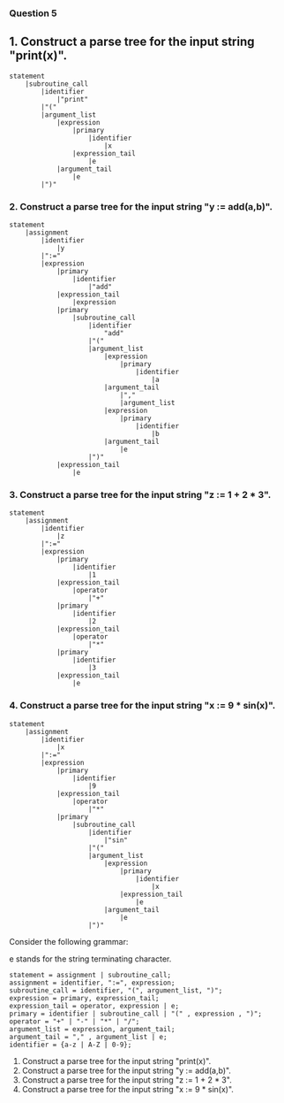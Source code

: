 ### Question 5

## 1. Construct a parse tree for the input string "print(x)".
```
statement
    |subroutine_call
        |identifier
            |"print"
        |"("    
        |argument_list
            |expression
                |primary
                    |identifier
                        |x
                |expression_tail
                    |e
            |argument_tail
                |e
        |")"

```

### 2. Construct a parse tree for the input string "y := add(a,b)".
```
statement
    |assignment
        |identifier
            |y
        |":="
        |expression
            |primary
                |identifier
                    |"add"
            |expression_tail
                |expression
            |primary
                |subroutine_call
                    |identifier
                        "add"
                    |"("
                    |argument_list
                        |expression
                            |primary
                                |identifier
                                    |a
                        |argument_tail
                            |","
                            |argument_list
                        |expression
                            |primary
                                |identifier
                                    |b
                        |argument_tail
                            |e
                    |")"
            |expression_tail
                |e

```

### 3. Construct a parse tree for the input string "z := 1 + 2 * 3".
```
statement
    |assignment
        |identifier
            |z
        |":="
        |expression
            |primary
                |identifier
                    |1
            |expression_tail
                |operator
                    |"+"
            |primary
                |identifier
                    |2
            |expression_tail
                |operator
                    |"*"
            |primary
                |identifier
                    |3
            |expression_tail
                |e
```

### 4. Construct a parse tree for the input string "x := 9 * sin(x)".
```
statement
    |assignment
        |identifier
            |x
        |":="
        |expression
            |primary
                |identifier
                    |9
            |expression_tail
                |operator
                    |"*"
            |primary
                |subroutine_call
                    |identifier
                        |"sin"
                    |"("
                    |argument_list
                        |expression
                            |primary
                                |identifier
                                    |x
                            |expression_tail
                                |e
                        |argument_tail
                            |e
                    |")"
```            

Consider the following grammar:

e stands for the string terminating character.

```ebnf
statement = assignment | subroutine_call;
assignment = identifier, ":=", expression;
subroutine_call = identifier, "(", argument_list, ")";
expression = primary, expression_tail;
expression_tail = operator, expression | e;
primary = identifier | subroutine_call | "(" , expression , ")";
operator = "+" | "-" | "*" | "/";
argument_list = expression, argument_tail;
argument_tail = "," , argument_list | e;
identifier = {a-z | A-Z | 0-9};
```

1. Construct a parse tree for the input string "print(x)".
2. Construct a parse tree for the input string "y := add(a,b)".
3. Construct a parse tree for the input string "z := 1 + 2 * 3".
4. Construct a parse tree for the input string "x := 9 * sin(x)".